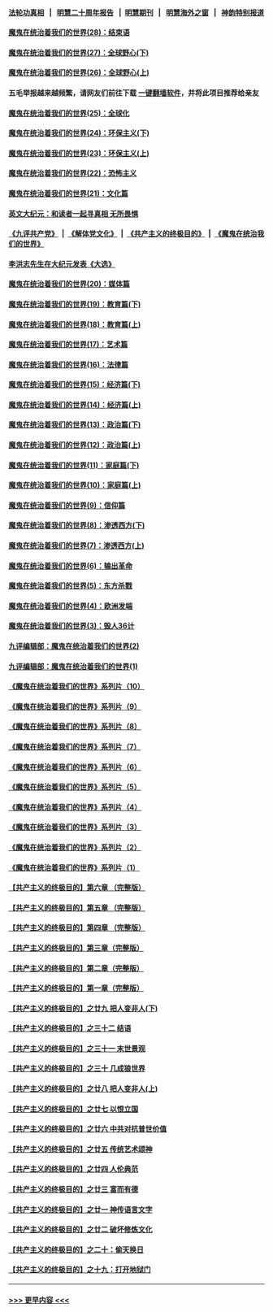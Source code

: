 #### [法轮功真相](https://github.com/gfw-breaker/truth/blob/master/README.md?t=0) &nbsp;&nbsp;|&nbsp;&nbsp; [明慧二十周年报告](https://github.com/gfw-breaker/mh-reports/blob/master/README.md?t=0) &nbsp;&nbsp;|&nbsp;&nbsp;[明慧期刊](https://github.com/gfw-breaker/mh-qikan) &nbsp;&nbsp;|&nbsp;&nbsp; [明慧海外之窗](https://github.com/gfw-breaker/mh-news/blob/master/README.md?t=0) &nbsp;&nbsp;|&nbsp;&nbsp; [神韵特别报道](https://github.com/gfw-breaker/mh-news/blob/master/shenyun.md?t=0)
#### [魔鬼在统治着我们的世界(28)：结束语](../pages/nsc422/n10936246.md?t=07131351) 
#### [魔鬼在统治着我们的世界(27)：全球野心(下)](../pages/nsc422/n10928319.md?t=07131351) 
#### [魔鬼在统治着我们的世界(26)：全球野心(上)](../pages/nsc422/n10900318.md?t=07131351) 
#### 五毛举报越来越频繁，请网友们前往下载 [一键翻墙软件](https://github.com/gfw-breaker/ssr-accounts)，并将此项目推荐给亲友
#### [魔鬼在统治着我们的世界(25)：全球化](../pages/nsc422/n10788205.md?t=07131351) 
#### [魔鬼在统治着我们的世界(24)：环保主义(下)](../pages/nsc422/n10695307.md?t=07131351) 
#### [魔鬼在统治着我们的世界(23)：环保主义(上)](../pages/nsc422/n10688613.md?t=07131351) 
#### [魔鬼在统治着我们的世界(22)：恐怖主义](../pages/nsc422/n10614727.md?t=07131351) 
#### [魔鬼在统治着我们的世界(21)：文化篇](../pages/nsc422/n10597706.md?t=07131351) 
#### [英文大纪元：和读者一起寻真相 无所畏惧](../pages/nsc422/n12542027.md?t=07131351) 
#### [《九评共产党》](https://github.com/begood0513/9ping.md/blob/master/README.md) &nbsp;|&nbsp; [《解体党文化》](../../../../jtdwh.md/blob/master/README.md)  &nbsp;|&nbsp; [《共产主义的终极目的》](../../../../gczydzjmd.md/blob/master/README.md) &nbsp;|&nbsp; [《魔鬼在统治我们的世界》](../../../../mgztzwmdsj.md/blob/master/README.md) 
#### [李洪志先生在大纪元发表《大选》](../pages/nsc422/n12534746.md?t=07131351) 
#### [魔鬼在统治着我们的世界(20)：媒体篇](../pages/nsc422/n10586579.md?t=07131351) 
#### [魔鬼在统治着我们的世界(19)：教育篇(下)](../pages/nsc422/n10564808.md?t=07131351) 
#### [魔鬼在统治着我们的世界(18)：教育篇(上)](../pages/nsc422/n10526970.md?t=07131351) 
#### [魔鬼在统治着我们的世界(17)：艺术篇](../pages/nsc422/n10499093.md?t=07131351) 
#### [魔鬼在统治着我们的世界(16)：法律篇](../pages/nsc422/n10485969.md?t=07131351) 
#### [魔鬼在统治着我们的世界(15)：经济篇(下)](../pages/nsc422/n10469975.md?t=07131351) 
#### [魔鬼在统治着我们的世界(14)：经济篇(上)](../pages/nsc422/n10457370.md?t=07131351) 
#### [魔鬼在统治着我们的世界(13)：政治篇(下)](../pages/nsc422/n10448270.md?t=07131351) 
#### [魔鬼在统治着我们的世界(12)：政治篇(上)](../pages/nsc422/n10444576.md?t=07131351) 
#### [魔鬼在统治着我们的世界(11)：家庭篇(下)](../pages/nsc422/n10440961.md?t=07131351) 
#### [魔鬼在统治着我们的世界(10)：家庭篇(上)](../pages/nsc422/n10435448.md?t=07131351) 
#### [魔鬼在统治着我们的世界(9)：信仰篇](../pages/nsc422/n10432159.md?t=07131351) 
#### [魔鬼在统治着我们的世界(8)：渗透西方(下)](../pages/nsc422/n10429603.md?t=07131351) 
#### [魔鬼在统治着我们的世界(7)：渗透西方(上)](../pages/nsc422/n10426013.md?t=07131351) 
#### [魔鬼在统治着我们的世界(6)：输出革命](../pages/nsc422/n10421536.md?t=07131351) 
#### [魔鬼在统治着我们的世界(5)：东方杀戮](../pages/nsc422/n10417707.md?t=07131351) 
#### [魔鬼在统治着我们的世界(4)：欧洲发端](../pages/nsc422/n10414890.md?t=07131351) 
#### [魔鬼在统治着我们的世界(3)：毁人36计](../pages/nsc422/n10411583.md?t=07131351) 
#### [九评编辑部：魔鬼在统治着我们的世界(2)](../pages/nsc422/n10410036.md?t=07131351) 
#### [九评编辑部：魔鬼在统治着我们的世界(1)](../pages/nsc422/n10406825.md?t=07131351) 
#### [《魔鬼在统治着我们的世界》系列片（10）](../pages/nsc422/n12292670.md?t=07131351) 
#### [《魔鬼在统治着我们的世界》系列片（9）](../pages/nsc422/n12290859.md?t=07131351) 
#### [《魔鬼在统治着我们的世界》系列片（8）](../pages/nsc422/n12287445.md?t=07131351) 
#### [《魔鬼在统治着我们的世界》系列片（7）](../pages/nsc422/n12283425.md?t=07131351) 
#### [《魔鬼在统治着我们的世界》系列片（6）](../pages/nsc422/n12282314.md?t=07131351) 
#### [《魔鬼在统治着我们的世界》系列片（5）](../pages/nsc422/n12281419.md?t=07131351) 
#### [《魔鬼在统治着我们的世界》系列片（4）](../pages/nsc422/n12274024.md?t=07131351) 
#### [《魔鬼在统治着我们的世界》系列片（3）](../pages/nsc422/n12271322.md?t=07131351) 
#### [《魔鬼在统治着我们的世界》系列片（2）](../pages/nsc422/n12269049.md?t=07131351) 
#### [《魔鬼在统治着我们的世界》系列片（1）](../pages/nsc422/n12267575.md?t=07131351) 
#### [【共产主义的终极目的】第六章 （完整版）](../pages/nsc422/n11428913.md?t=07131351) 
#### [【共产主义的终极目的】第五章 （完整版）](../pages/nsc422/n11428912.md?t=07131351) 
#### [【共产主义的终极目的】第四章 （完整版）](../pages/nsc422/n11428907.md?t=07131351) 
#### [【共产主义的终极目的】第三章（完整版）](../pages/nsc422/n11428848.md?t=07131351) 
#### [【共产主义的终极目的】第二章（完整版）](../pages/nsc422/n11428831.md?t=07131351) 
#### [【共产主义的终极目的】第一章（完整版）](../pages/nsc422/n11417651.md?t=07131351) 
#### [【共产主义的终极目的】之廿九 把人变非人(下)](../pages/nsc422/n11344140.md?t=07131351) 
#### [【共产主义的终极目的】之三十二 结语](../pages/nsc422/n11360535.md?t=07131351) 
#### [【共产主义的终极目的】之三十一 末世景观](../pages/nsc422/n11351129.md?t=07131351) 
#### [【共产主义的终极目的】之三十 几成狼世界](../pages/nsc422/n11348280.md?t=07131351) 
#### [【共产主义的终极目的】之廿八 把人变非人(上)](../pages/nsc422/n11340492.md?t=07131351) 
#### [【共产主义的终极目的】之廿七 以恨立国](../pages/nsc422/n11336944.md?t=07131351) 
#### [【共产主义的终极目的】之廿六 中共对抗普世价值](../pages/nsc422/n11324785.md?t=07131351) 
#### [【共产主义的终极目的】之廿五 传统艺术颂神](../pages/nsc422/n11296396.md?t=07131351) 
#### [【共产主义的终极目的】之廿四 人伦典范](../pages/nsc422/n11296397.md?t=07131351) 
#### [【共产主义的终极目的】之廿三 富而有德](../pages/nsc422/n11283598.md?t=07131351) 
#### [【共产主义的终极目的】之廿一 神传语言文字](../pages/nsc422/n11263265.md?t=07131351) 
#### [【共产主义的终极目的】之廿二 破坏修炼文化](../pages/nsc422/n11245728.md?t=07131351) 
#### [【共产主义的终极目的】之二十：偷天换日](../pages/nsc422/n11238846.md?t=07131351) 
#### [【共产主义的终极目的】之十九：打开地狱门](../pages/nsc422/n11206376.md?t=07131351) 

----
#### [ >>> 更早内容 <<< ](../indexes/nsc422-earlier.md)
